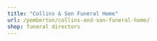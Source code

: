 ```yaml
---
title: "Collins & Son Funeral Home"
url: /pemberton/collins-and-son-funeral-home/
shop: funeral directors
---
```

